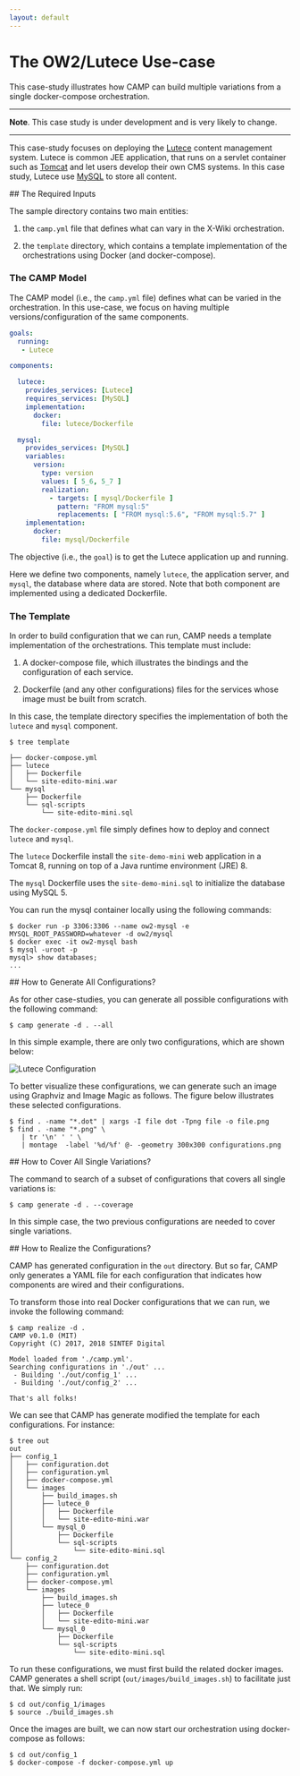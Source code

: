 ```yaml
---
layout: default
---
```


# The OW2/Lutece Use-case

This case-study illustrates how CAMP can build multiple variations
from a single docker-compose orchestration.


---
**Note**.
This case study is under development and is very likely to change.

---

This case-study focuses on deploying the
[Lutece](http://www.lutece.paris.fr/) content management
system. Lutece is common JEE application, that runs on a servlet
container such as [Tomcat](http://www.lutece.paris.fr/) and let users
develop their own CMS systems. In this case study, Lutece use
[MySQL](https://www.mysql.com/) to store all content.


<a name="inputs"/>
## The Required Inputs

The sample directory contains two main entities:

 1. the `camp.yml` file that defines what can vary in the X-Wiki
	orchestration.

 2. the `template` directory, which contains a template implementation
	of the orchestrations using Docker (and docker-compose).


### The CAMP Model

The CAMP model (i.e., the `camp.yml` file) defines what can be varied
in the orchestration. In this use-case, we focus on having multiple
versions/configuration of the same components.


```yaml
goals:
  running:
   - Lutece

components:

  lutece:
	provides_services: [Lutece]
	requires_services: [MySQL]
	implementation:
	  docker:
		file: lutece/Dockerfile

  mysql:
	provides_services: [MySQL]
	variables:
	  version:
		type: version
		values: [ 5_6, 5_7 ]
		realization:
		  - targets: [ mysql/Dockerfile ]
			pattern: "FROM mysql:5"
			replacements: [ "FROM mysql:5.6", "FROM mysql:5.7" ]
	implementation:
	  docker:
		file: mysql/Dockerfile
```

The objective (i.e., the `goal`) is to get the Lutece application up
and running.

Here we define two components, namely `lutece`, the application
server, and `mysql`, the database where data are stored. Note that
both component are implemented using a dedicated Dockerfile.


### The Template

In order to build configuration that we can run, CAMP needs a template
implementation of the orchestrations. This template must include:

 1. A docker-compose file, which illustrates the bindings and the
	configuration of each service.

 2. Dockerfile (and any other configurations) files for the services
	whose image must be built from scratch.

In this case, the template directory specifies the implementation of
both the `lutece` and `mysql` component.


```console
$ tree template

├── docker-compose.yml
├── lutece
│   ├── Dockerfile
│   └── site-edito-mini.war
└── mysql
	├── Dockerfile
	└── sql-scripts
		└── site-edito-mini.sql
```

The `docker-compose.yml` file simply defines how to deploy and connect
`lutece` and `mysql`.

The `lutece` Dockerfile install the `site-demo-mini` web application
in a Tomcat 8, running on top of a Java runtime environment (JRE) 8.

The `mysql` Dockerfile uses the `site-demo-mini.sql` to initialize the
database using MySQL 5.

You can run the mysql container locally using the following commands:
```console
$ docker run -p 3306:3306 --name ow2-mysql -e MYSQL_ROOT_PASSWORD=whatever -d ow2/mysql
$ docker exec -it ow2-mysql bash
$ mysql -uroot -p
mysql> show databases;
...
```


<a name="generate-all"/>
## How to Generate All Configurations?

As for other case-studies, you can generate all possible
configurations with the following command:

```console
$ camp generate -d . --all
```

In this simple example, there are only two configurations, which are
shown below:

![Lutece Configuration]({{site.baseurl}}/assets/images/lutece_configurations.png
"The configurations that CAMPS generate to cover the OW2/Lutece case")

To better visualize these configurations, we can generate such an
image using Graphviz and Image Magic as follows. The figure below
illustrates these selected configurations.

```console
$ find . -name "*.dot" | xargs -I file dot -Tpng file -o file.png
$ find . -name "*.png" \
   | tr '\n' ' ' \
   | montage  -label '%d/%f' @- -geometry 300x300 configurations.png

```


<a name="coverage"/>
## How to Cover All Single Variations?

The command to search of a subset of configurations that covers all
single variations is:

```console
$ camp generate -d . --coverage
```

In this simple case, the two previous configurations are needed to
cover single variations.


<a name="realize"/>
## How to Realize the Configurations?

CAMP has generated configuration in the `out` directory. But so far,
CAMP only generates a YAML file for each configuration that indicates
how components are wired and their configurations.

To transform those into real Docker configurations that we can run, we
invoke the following command:

```console
$ camp realize -d .
CAMP v0.1.0 (MIT)
Copyright (C) 2017, 2018 SINTEF Digital

Model loaded from './camp.yml'.
Searching configurations in './out' ...
 - Building './out/config_1' ...
 - Building './out/config_2' ...

That's all folks!
```

We can see that CAMP has generate modified the template for each
configurations. For instance:

```console
$ tree out
out
├── config_1
│   ├── configuration.dot
│   ├── configuration.yml
│   ├── docker-compose.yml
│   └── images
│       ├── build_images.sh
│       ├── lutece_0
│       │   ├── Dockerfile
│       │   └── site-edito-mini.war
│       └── mysql_0
│           ├── Dockerfile
│           └── sql-scripts
│               └── site-edito-mini.sql
└── config_2
	├── configuration.dot
	├── configuration.yml
	├── docker-compose.yml
	└── images
		├── build_images.sh
		├── lutece_0
		│   ├── Dockerfile
		│   └── site-edito-mini.war
		└── mysql_0
			├── Dockerfile
			└── sql-scripts
				└── site-edito-mini.sql
```

To run these configurations, we must first build the related docker
images. CAMP generates a shell script (`out/images/build_images.sh`)
to facilitate just that. We simply run:

```
$ cd out/config_1/images
$ source ./build_images.sh
```

Once the images are built, we can now start our orchestration using
docker-compose as follows:

```
$ cd out/config_1
$ docker-compose -f docker-compose.yml up
```
